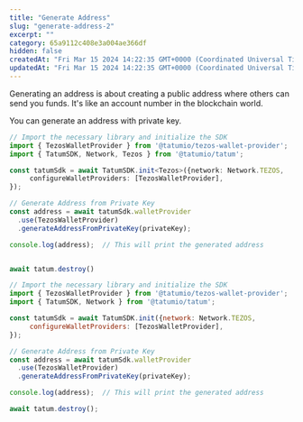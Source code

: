 ```yaml
---
title: "Generate Address"
slug: "generate-address-2"
excerpt: ""
category: 65a9112c408e3a004ae366df
hidden: false
createdAt: "Fri Mar 15 2024 14:22:35 GMT+0000 (Coordinated Universal Time)"
updatedAt: "Fri Mar 15 2024 14:22:35 GMT+0000 (Coordinated Universal Time)"
---
```

Generating an address is about creating a public address where others can send you funds. It's like an account number in the blockchain world.

You can generate an address with private key.

```typescript
// Import the necessary library and initialize the SDK
import { TezosWalletProvider } from '@tatumio/tezos-wallet-provider';
import { TatumSDK, Network, Tezos } from '@tatumio/tatum';

const tatumSdk = await TatumSDK.init<Tezos>({network: Network.TEZOS,
     configureWalletProviders: [TezosWalletProvider],
});

// Generate Address from Private Key
const address = await tatumSdk.walletProvider
  .use(TezosWalletProvider)
  .generateAddressFromPrivateKey(privateKey);

console.log(address);  // This will print the generated address


await tatum.destroy()

```
```javascript
// Import the necessary library and initialize the SDK
import { TezosWalletProvider } from '@tatumio/tezos-wallet-provider';
import { TatumSDK, Network } from '@tatumio/tatum';

const tatumSdk = await TatumSDK.init({network: Network.TEZOS,
     configureWalletProviders: [TezosWalletProvider],
});

// Generate Address from Private Key
const address = await tatumSdk.walletProvider
  .use(TezosWalletProvider)
  .generateAddressFromPrivateKey(privateKey);

console.log(address);  // This will print the generated address

await tatum.destroy();

```
